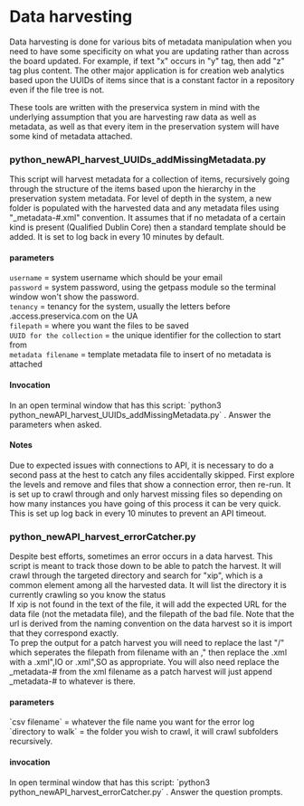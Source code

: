 <h1>Data harvesting</h1>
Data harvesting is done for various bits of metadata manipulation when you need to have some specificity on what you are updating rather than across the board updated. For example, if text "x" occurs in "y" tag, then add "z" tag plus content. The other major application is for creation web analytics based upon the UUIDs of items since that is a constant factor in a repository even if the file tree is not.

These tools are written with the preservica system in mind with the underlying assumption that you are harvesting raw data as well as metadata, as well as that every item in the preservation system will have some kind of metadata attached.
<h3>python_newAPI_harvest_UUIDs_addMissingMetadata.py</h3>
This script will harvest metadata for a collection of items, recursively going through the structure of the items based upon the hierarchy in the preservation system metadata. For level of depth in the system, a new folder is populated with the harvested data and any metadata files using "_metadata-#.xml" convention. It assumes that if no metadata of a certain kind is present (Qualified Dublin Core) then a standard template should be added. It is set to log back in every 10 minutes by default.
<h4>parameters</h4>

`username` = system username which should be your email<br/>
`password` = system password, using the getpass module so the terminal window won't show the password.<br/>
`tenancy` = tenancy for the system, usually the letters before .access.preservica.com on the UA<br/>
`filepath` = where you want the files to be saved<br/>
`UUID for the collection` = the unique identifier for the collection to start from<br/>
`metadata filename` = template metadata file to insert of no metadata is attached
<h4>Invocation</h4>
In an open terminal window that has this script: `python3 python_newAPI_harvest_UUIDs_addMissingMetadata.py` . Answer the parameters when asked.
<h4>Notes</h4>
Due to expected issues with connections to API, it is necessary to do a second pass at the hest to catch any files accidentally skipped. First explore the levels and remove and files that show a connection error, then re-run. It is set up to crawl through and only harvest missing files so depending on how many instances you have going of this process it can be very quick.<br/>
This is set up log back in every 10 minutes to prevent an API timeout.
<h3>python_newAPI_harvest_errorCatcher.py</h3>
Despite best efforts, sometimes an error occurs in a data harvest. This script is meant to track those down to be able to patch the harvest. It will crawl through the targeted directory and search for "xip", which is a common element among all the harvested data. It will list the directory it is currently crawling so you know the status<br/>
If xip is not found in the text of the file, it will add the expected URL for the data file (not the metadata file), and the filepath of the bad file. Note that the url is derived from the naming convention on the data harvest so it is import that they correspond exactly.<br/>
To prep the output for a patch harvest you will need to replace the last "/" which seperates the filepath from filename with an ," then replace the .xml with a .xml",IO or .xml",SO as appropriate. You will also need replace the _metadata-# from the xml filename as a patch harvest will just append _metadata-# to whatever is there.
<h4>parameters</h4>
`csv filename` = whatever the file name you want for the error log<br/>
`directory to walk` = the folder you wish to crawl, it will crawl subfolders recursively.
<h4>invocation</h4>
In open terminal window that has this script: `python3 python_newAPI_harvest_errorCatcher.py` . Answer the question prompts. 